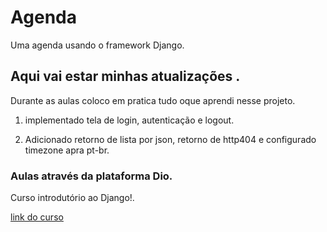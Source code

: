 # Agenda
Uma agenda usando o framework Django.
##  Aqui vai estar minhas atualizações .
Durante as aulas coloco em pratica tudo oque aprendi nesse projeto.
1. implementado tela de login, autenticação e logout.

2. Adicionado retorno de lista por json, retorno de http404 e configurado timezone apra pt-br.


### Aulas através da plataforma Dio.
Curso introdutório ao Django!.



[link do curso](https://web.dio.me/course/desenvolvimento-para-internet-e-banco-de-dados-com-python-e-django/learning/d1e01e99-4468-4119-8962-82e5ea80b118/) 

